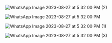 ![WhatsApp Image 2023-08-27 at 5 32 00 PM (2)](https://github.com/LilianaRS10/Informatica/assets/142177637/a22d1d19-5180-4f31-a41e-879824ceccae)

![WhatsApp Image 2023-08-27 at 5 32 00 PM](https://github.com/LilianaRS10/Informatica/assets/142177637/e3782e5a-c553-42e6-87a1-0a1d0ce08c42)

![WhatsApp Image 2023-08-27 at 5 32 00 PM (1)](https://github.com/LilianaRS10/Informatica/assets/142177637/a6ce9b09-544b-4b19-aacb-54edb8e6ecd6)

![WhatsApp Image 2023-08-27 at 5 32 00 PM (3)](https://github.com/LilianaRS10/Informatica/assets/142177637/6b10f18c-cd88-46c9-9c07-53441b1b77c6)
